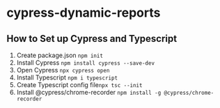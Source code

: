 # cypress-dynamic-reports

## How to Set up Cypress and Typescript
1. Create package.json `npm init`
2. Install Cypress `npm install cypress --save-dev`
3. Open Cypress `npx cypress open`
4. Install Typescript `npm i typescript`
5. Create Typescript config file`npx tsc --init`
6. Install @cypress/chrome-recorder `npm install -g @cypress/chrome-recorder`